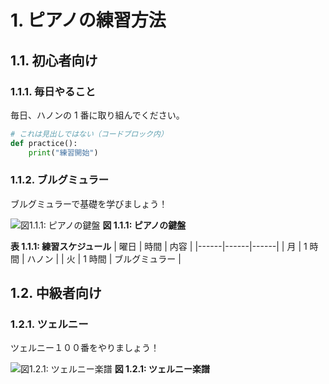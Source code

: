 # 1. ピアノの練習方法

## 1.1. 初心者向け

### 1.1.1. 毎日やること

毎日、ハノンの 1 番に取り組んでください。

```python
# これは見出しではない（コードブロック内）
def practice():
    print("練習開始")
```

### 1.1.2. ブルグミュラー

ブルグミュラーで基礎を学びましょう！

![図1.1.1: ピアノの鍵盤](keyboard.png)
**図 1.1.1: ピアノの鍵盤**

**表 1.1.1: 練習スケジュール**
| 曜日 | 時間 | 内容 |
|------|------|------|
| 月 | 1 時間 | ハノン |
| 火 | 1 時間 | ブルグミュラー |

## 1.2. 中級者向け

### 1.2.1. ツェルニー

ツェルニー１００番をやりましょう！

![図1.2.1: ツェルニー楽譜](czerny.png)
**図 1.2.1: ツェルニー楽譜**
